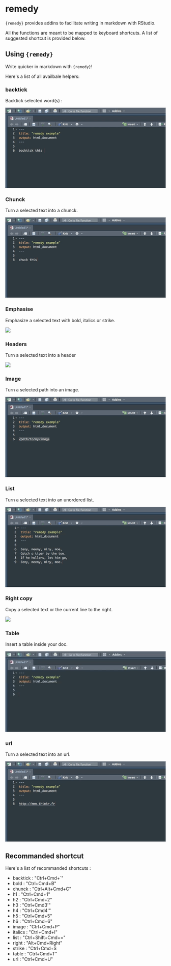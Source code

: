 <!-- README.md is generated from README.Rmd. Please edit that file -->
remedy
======

`{remedy}` provides addins to facilitate writing in markdown with RStudio.

All the functions are meant to be mapped to keyboard shortcuts. A list of suggested shortcut is provided below.

Using `{remedy}`
----------------

Write quicker in markdown with `{remedy}`!

Here's a list of all availbale helpers:

### backtick

Backtick selected word(s) :

![](readme_gif/backtick.gif)

### Chunck

Turn a selected text into a chunck.

![](readme_gif/chunck.gif)

### Emphasise

Emphasize a selected text with bold, italics or strike.

![](readme_gif/emphasise.gif)

### Headers

Turn a selected text into a header

![](readme_gif/header.gif)

### Image

Turn a selected path into an image.

![](readme_gif/image.gif)

### List

Turn a selected text into an unordered list.

![](readme_gif/list.gif)

### Right copy

Copy a selected text or the current line to the right.

![](readme_gif/right.gif)

### Table

Insert a table inside your doc.

![](readme_gif/table.gif)

### url

Turn a selected text into an url.

![](readme_gif/url.gif)

Recommanded shortcut
--------------------

Here's a list of recommanded shortcuts :

-   backtick : "Ctrl+Cmd+\`"
-   bold : "Ctrl+Cmd+B"
-   chunck : "Ctrl+Alt+Cmd+C"
-   h1 : "Ctrl+Cmd+1"
-   h2 : "Ctrl+Cmd+2"
-   h3 : "Ctrl+Cmd3'"
-   h4 : "Ctrl+Cmd4'"
-   h5 : "Ctrl+Cmd+5"
-   h6 : "Ctrl+Cmd+6"
-   image : "Ctrl+Cmd+P"
-   italics : "Ctrl+Cmd+I"
-   list : "Ctrl+Shift+Cmd+="
-   right : "Alt+Cmd+Right"
-   strike : "Ctrl+Cmd+S
-   table : "Ctrl+Cmd+T"
-   url : "Ctrl+Cmd+U"
